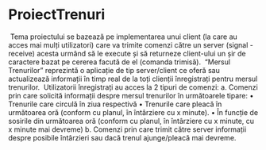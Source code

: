 # ProiectTrenuri
&nbsp;Tema proiectului se bazează pe implementarea unui client (la care au acces mai
mulți utilizatori) care va trimite comenzi către un server (signal - receive) acesta urmând
să le execute și să returneze client-ului un șir de caractere bazat pe cererea facută de el
(comanda trimisă).
&nbsp;“Mersul Trenurilor” reprezintă o aplicație de tip server/client ce oferă sau
actualizează informații în timp real de la toți clienții înregistrați pentru mersul trenurilor.
&nbsp;Utilizatorii înregistrați au acces la 2 tipuri de comenzi:
a. Comenzi prin care solicită informații despre mersul trenurilor în următoarele
tipare:
• Trenurile care circulă în ziua respectivă
• Trenurile care pleacă în următoarea oră (conform cu planul, în întârziere cu x
minute).
• În funcție de sosirile din următoarea oră (conform cu planul, în întârziere cu x
minute, cu x minute mai devreme)
b. Comenzi prin care trimit către server informații despre posibile întârzieri sau dacă
trenul ajunge/pleacă mai devreme.

